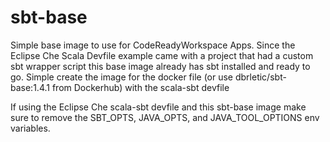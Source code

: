 # sbt-base

Simple base image to use for CodeReadyWorkspace Apps. Since the Eclipse Che Scala Devfile example came with a project that had a custom sbt wrapper script this base image already has sbt installed and ready to go. Simple create the image for the docker file (or use dbrletic/sbt-base:1.4.1 from Dockerhub) with the scala-sbt devfile

If using the Eclipse Che scala-sbt devfile and this sbt-base image make sure to remove the SBT_OPTS, JAVA_OPTS, and JAVA_TOOL_OPTIONS env variables. 
